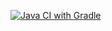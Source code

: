 [![Java CI with Gradle](https://github.com/cmftblnumb/patterns_hw_1/actions/workflows/gradle.yml/badge.svg)](https://github.com/cmftblnumb/patterns_hw_1/actions/workflows/gradle.yml)
